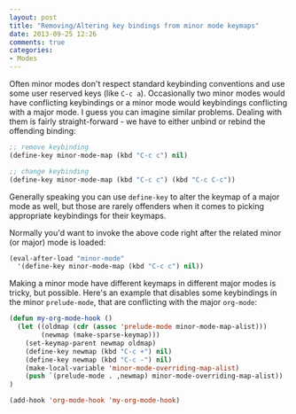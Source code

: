 ```yaml
---
layout: post
title: "Removing/Altering key bindings from minor mode keymaps"
date: 2013-09-25 12:26
comments: true
categories:
- Modes
---
```


Often minor modes don't respect standard keybinding conventions and
use some user reserved keys (like `C-c a`). Occasionally two minor
modes would have conflicting keybindings or a minor mode would
keybindings conflicting with a major mode. I guess you can imagine
similar problems. Dealing with them is fairly straight-forward - we
have to either unbind or rebind the offending binding:

``` cl
;; remove keybinding
(define-key minor-mode-map (kbd "C-c c") nil)

;; change keybinding
(define-key minor-mode-map (kbd "C-c c") (kbd "C-c C-c"))
```

Generally speaking you can use `define-key` to alter the keymap of a
major mode as well, but those are rarely offenders when it comes to
picking appropriate keybindings for their keymaps.

Normally you'd want to invoke the above code right after the related
minor (or major) mode is loaded:

``` cl
(eval-after-load "minor-mode"
  '(define-key minor-mode-map (kbd "C-c c") nil))
```

Making a minor mode have different keymaps in different major modes is
tricky, but possible. Here's an example that disables some keybindings
in the minor `prelude-mode`, that are conflicting with the major
`org-mode`:

``` cl
(defun my-org-mode-hook ()
  (let ((oldmap (cdr (assoc 'prelude-mode minor-mode-map-alist)))
        (newmap (make-sparse-keymap)))
    (set-keymap-parent newmap oldmap)
    (define-key newmap (kbd "C-c +") nil)
    (define-key newmap (kbd "C-c -") nil)
    (make-local-variable 'minor-mode-overriding-map-alist)
    (push `(prelude-mode . ,newmap) minor-mode-overriding-map-alist))
)

(add-hook 'org-mode-hook 'my-org-mode-hook)
```
